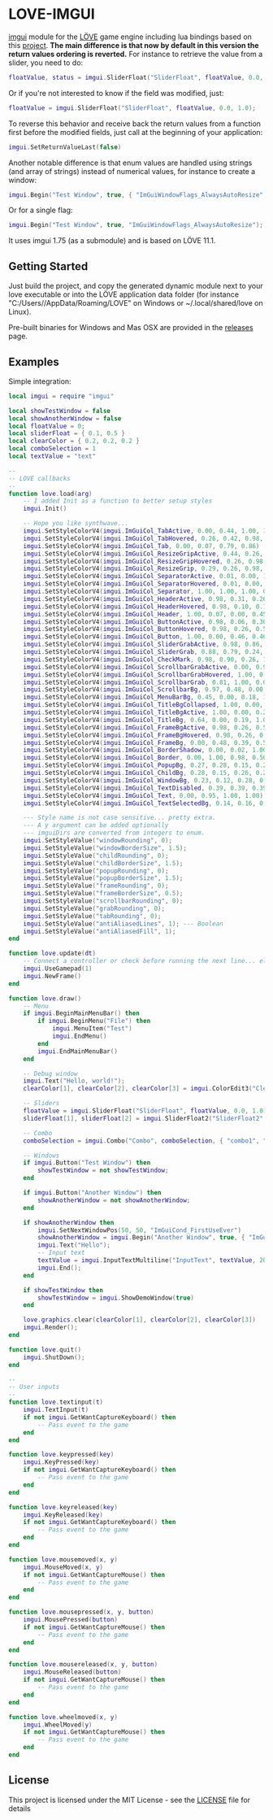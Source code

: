 # LOVE-IMGUI

[imgui](https://github.com/ocornut/imgui) module for the [LÖVE](https://love2d.org/) game engine including lua bindings based on this [project](https://github.com/patrickriordan/imgui_lua_bindings).
**The main difference is that now by default in this version the return values ordering is reverted.** For instance to retrieve the value from a slider, you need to do:

```lua
floatValue, status = imgui.SliderFloat("SliderFloat", floatValue, 0.0, 1.0);
```

Or if you're not interested to know if the field was modified, just:

```lua
floatValue = imgui.SliderFloat("SliderFloat", floatValue, 0.0, 1.0);
```

To reverse this behavior and receive back the return values from a function first before the modified fields, just call at the beginning of your application:

```lua
imgui.SetReturnValueLast(false)
```

Another notable difference is that enum values are handled using strings (and array of strings) instead of numerical values, for instance to create a window:

```lua
imgui.Begin("Test Window", true, { "ImGuiWindowFlags_AlwaysAutoResize", "ImGuiWindowFlags_NoTitleBar" });
```

Or for a single flag:

```lua
imgui.Begin("Test Window", true, "ImGuiWindowFlags_AlwaysAutoResize");
```

It uses imgui 1.75 (as a submodule) and is based on LÖVE 11.1.

## Getting Started

Just build the project, and copy the generated dynamic module next to your love executable or into the LÖVE application data folder (for instance "C:/Users/<user>/AppData/Roaming/LOVE" on Windows or ~/.local/shared/love on Linux).

Pre-built binaries for Windows and Mas OSX are provided in the [releases](https://github.com/slages/love-imgui/releases) page.

## Examples

Simple integration:

```lua
local imgui = require "imgui"

local showTestWindow = false
local showAnotherWindow = false
local floatValue = 0;
local sliderFloat = { 0.1, 0.5 }
local clearColor = { 0.2, 0.2, 0.2 }
local comboSelection = 1
local textValue = "text"

--
-- LOVE callbacks
--
function love.load(arg)
    -- I added Init as a function to better setup styles
    imgui.Init()

    -- Hope you like synthwave...
    imgui.SetStyleColorV4(imgui.ImGuiCol_TabActive, 0.00, 0.44, 1.00, 1.00)
    imgui.SetStyleColorV4(imgui.ImGuiCol_TabHovered, 0.26, 0.42, 0.98, 0.80)
    imgui.SetStyleColorV4(imgui.ImGuiCol_Tab, 0.00, 0.07, 0.79, 0.86)
    imgui.SetStyleColorV4(imgui.ImGuiCol_ResizeGripActive, 0.44, 0.26, 0.98, 0.95)
    imgui.SetStyleColorV4(imgui.ImGuiCol_ResizeGripHovered, 0.26, 0.98, 0.87, 0.67)
    imgui.SetStyleColorV4(imgui.ImGuiCol_ResizeGrip, 0.29, 0.26, 0.98, 0.25)
    imgui.SetStyleColorV4(imgui.ImGuiCol_SeparatorActive, 0.01, 0.00, 1.00, 1.00)
    imgui.SetStyleColorV4(imgui.ImGuiCol_SeparatorHovered, 0.01, 0.00, 1.00, 0.78)
    imgui.SetStyleColorV4(imgui.ImGuiCol_Separator, 1.00, 1.00, 1.00, 0.50)
    imgui.SetStyleColorV4(imgui.ImGuiCol_HeaderActive, 0.98, 0.31, 0.26, 1.00)
    imgui.SetStyleColorV4(imgui.ImGuiCol_HeaderHovered, 0.98, 0.10, 0.10, 0.80)
    imgui.SetStyleColorV4(imgui.ImGuiCol_Header, 1.00, 0.07, 0.00, 0.45)
    imgui.SetStyleColorV4(imgui.ImGuiCol_ButtonActive, 0.98, 0.06, 0.30, 1.00)
    imgui.SetStyleColorV4(imgui.ImGuiCol_ButtonHovered, 0.98, 0.26, 0.50, 1.00)
    imgui.SetStyleColorV4(imgui.ImGuiCol_Button, 1.00, 0.00, 0.46, 0.40)
    imgui.SetStyleColorV4(imgui.ImGuiCol_SliderGrabActive, 0.98, 0.86, 0.26, 1.00)
    imgui.SetStyleColorV4(imgui.ImGuiCol_SliderGrab, 0.88, 0.79, 0.24, 1.00)
    imgui.SetStyleColorV4(imgui.ImGuiCol_CheckMark, 0.98, 0.90, 0.26, 1.00)
    imgui.SetStyleColorV4(imgui.ImGuiCol_ScrollbarGrabActive, 0.00, 0.91, 0.90, 1.00)
    imgui.SetStyleColorV4(imgui.ImGuiCol_ScrollbarGrabHovered, 1.00, 0.43, 0.00, 1.00)
    imgui.SetStyleColorV4(imgui.ImGuiCol_ScrollbarGrab, 0.81, 1.00, 0.00, 1.00)
    imgui.SetStyleColorV4(imgui.ImGuiCol_ScrollbarBg, 0.97, 0.48, 0.00, 0.09)
    imgui.SetStyleColorV4(imgui.ImGuiCol_MenuBarBg, 0.45, 0.00, 0.18, 1.00)
    imgui.SetStyleColorV4(imgui.ImGuiCol_TitleBgCollapsed, 1.00, 0.00, 0.00, 0.51)
    imgui.SetStyleColorV4(imgui.ImGuiCol_TitleBgActive, 1.00, 0.00, 0.27, 1.00)
    imgui.SetStyleColorV4(imgui.ImGuiCol_TitleBg, 0.64, 0.00, 0.19, 1.00)
    imgui.SetStyleColorV4(imgui.ImGuiCol_FrameBgActive, 0.98, 0.26, 0.57, 0.67)
    imgui.SetStyleColorV4(imgui.ImGuiCol_FrameBgHovered, 0.98, 0.26, 0.74, 0.40)
    imgui.SetStyleColorV4(imgui.ImGuiCol_FrameBg, 0.00, 0.48, 0.39, 0.54)
    imgui.SetStyleColorV4(imgui.ImGuiCol_BorderShadow, 0.00, 0.02, 1.00, 0.00)
    imgui.SetStyleColorV4(imgui.ImGuiCol_Border, 0.00, 1.00, 0.98, 0.50)
    imgui.SetStyleColorV4(imgui.ImGuiCol_PopupBg, 0.27, 0.28, 0.15, 0.23)
    imgui.SetStyleColorV4(imgui.ImGuiCol_ChildBg, 0.28, 0.15, 0.26, 0.23)
    imgui.SetStyleColorV4(imgui.ImGuiCol_WindowBg, 0.23, 0.12, 0.28, 0.23)
    imgui.SetStyleColorV4(imgui.ImGuiCol_TextDisabled, 0.39, 0.39, 0.39, 1.00)
    imgui.SetStyleColorV4(imgui.ImGuiCol_Text, 0.00, 0.95, 1.00, 1.00)
    imgui.SetStyleColorV4(imgui.ImGuiCol_TextSelectedBg, 0.14, 0.16, 0.00, 1.00)

    --- Style name is not case sensitive... pretty extra.
    --- A y argument can be added optionally
    --- imguiDirs are converted from integers to enum.
    imgui.SetStyleValue("windowRounding", 0);
    imgui.SetStyleValue("windowBorderSize", 1.5);
    imgui.SetStyleValue("childRounding", 0);
    imgui.SetStyleValue("childBorderSize", 1.5);
    imgui.SetStyleValue("popupRounding", 0);
    imgui.SetStyleValue("popupBorderSize", 1.5);
    imgui.SetStyleValue("frameRounding", 0);
    imgui.SetStyleValue("frameBorderSize", 0.5);
    imgui.SetStyleValue("scrollbarRounding", 0);
    imgui.SetStyleValue("grabRounding", 0);
    imgui.SetStyleValue("tabRounding", 0);
    imgui.SetStyleValue("antiAliasedLines", 1); --- Boolean
    imgui.SetStyleValue("antiAliasedFill", 1);
end

function love.update(dt)
    -- Connect a controller or check before running the next line... else it will crash.
    imgui.UseGamepad(1)
    imgui.NewFrame()
end

function love.draw()
    -- Menu
    if imgui.BeginMainMenuBar() then
        if imgui.BeginMenu("File") then
            imgui.MenuItem("Test")
            imgui.EndMenu()
        end
        imgui.EndMainMenuBar()
    end

    -- Debug window
    imgui.Text("Hello, world!");
    clearColor[1], clearColor[2], clearColor[3] = imgui.ColorEdit3("Clear color", clearColor[1], clearColor[2], clearColor[3]);

    -- Sliders
    floatValue = imgui.SliderFloat("SliderFloat", floatValue, 0.0, 1.0);
    sliderFloat[1], sliderFloat[2] = imgui.SliderFloat2("SliderFloat2", sliderFloat[1], sliderFloat[2], 0.0, 1.0);

    -- Combo
    comboSelection = imgui.Combo("Combo", comboSelection, { "combo1", "combo2", "combo3", "combo4" }, 4);

    -- Windows
    if imgui.Button("Test Window") then
        showTestWindow = not showTestWindow;
    end

    if imgui.Button("Another Window") then
        showAnotherWindow = not showAnotherWindow;
    end

    if showAnotherWindow then
        imgui.SetNextWindowPos(50, 50, "ImGuiCond_FirstUseEver")
        showAnotherWindow = imgui.Begin("Another Window", true, { "ImGuiWindowFlags_AlwaysAutoResize", "ImGuiWindowFlags_NoTitleBar" });
        imgui.Text("Hello");
        -- Input text
        textValue = imgui.InputTextMultiline("InputText", textValue, 200, 300, 200);
        imgui.End();
    end

    if showTestWindow then
        showTestWindow = imgui.ShowDemoWindow(true)
    end

    love.graphics.clear(clearColor[1], clearColor[2], clearColor[3])
    imgui.Render();
end

function love.quit()
    imgui.ShutDown();
end

--
-- User inputs
--
function love.textinput(t)
    imgui.TextInput(t)
    if not imgui.GetWantCaptureKeyboard() then
        -- Pass event to the game
    end
end

function love.keypressed(key)
    imgui.KeyPressed(key)
    if not imgui.GetWantCaptureKeyboard() then
        -- Pass event to the game
    end
end

function love.keyreleased(key)
    imgui.KeyReleased(key)
    if not imgui.GetWantCaptureKeyboard() then
        -- Pass event to the game
    end
end

function love.mousemoved(x, y)
    imgui.MouseMoved(x, y)
    if not imgui.GetWantCaptureMouse() then
        -- Pass event to the game
    end
end

function love.mousepressed(x, y, button)
    imgui.MousePressed(button)
    if not imgui.GetWantCaptureMouse() then
        -- Pass event to the game
    end
end

function love.mousereleased(x, y, button)
    imgui.MouseReleased(button)
    if not imgui.GetWantCaptureMouse() then
        -- Pass event to the game
    end
end

function love.wheelmoved(x, y)
    imgui.WheelMoved(y)
    if not imgui.GetWantCaptureMouse() then
        -- Pass event to the game
    end
end
```

## License

This project is licensed under the MIT License - see the [LICENSE](LICENSE) file for details

